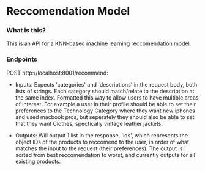 # Reccomendation Model

### What is this?

This is an API for a KNN-based machine learning reccomendation model.

### Endpoints

POST http://localhost:8001/recommend:

-   Inputs: Expects 'categories' and 'descriptions' in the request body, both lists of strings. Each category should match/relate to the description at the same index. Formatted this way to allow users to have multiple areas of interest. For example a user in their profile should be able to set their preferences to the Technology Category where they want new iphones and used macbook pros, but seperately they should also be able to set that they want Clothes, specfically vintage leather jackets.

-   Outputs: Will output 1 list in the response, 'ids', which represents the object IDs of the products to reccomend to the user, in order of what matches the input to the request (their preferences). The output is sorted from best reccomendation to worst, and currently outputs for all existing products.
